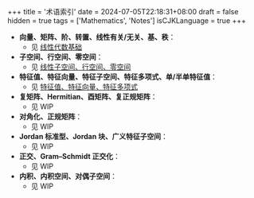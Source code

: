 +++
title = '术语索引'
date = 2024-07-05T22:18:31+08:00
draft = false
hidden = true
tags = ['Mathematics', 'Notes']
isCJKLanguage = true
+++

- **向量、矩阵、阶、转置、线性有关/无关、基、秩**：
  - 见 [线性代数基础](../basics)
- **子空间、行空间、零空间**：
  - 见 [线性子空间、行空间、零空间](../subspace)
- **特征值、特征向量、特征子空间、特征多项式、单/半单特征值**：
  - 见 [特征值、特征向量、特征多项式](../eigen)
- **复矩阵、Hermitian、酉矩阵、复正规矩阵**：
  - 见 WIP
- **对角化、正规矩阵**：
  - 见 WIP
- **Jordan 标准型、Jordan 块、广义特征子空间**：
  - 见 WIP
- **正交、Gram–Schmidt 正交化**：
  - 见 WIP
- **内积、内积空间、对偶子空间**：
  - 见 WIP